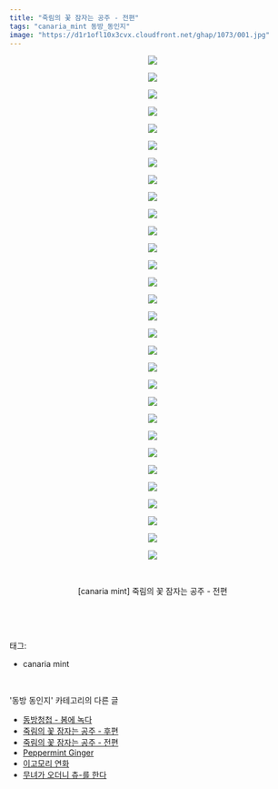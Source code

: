 ```yaml
---
title: "죽림의 꽃 잠자는 공주 - 전편"
tags: "canaria_mint 동방_동인지"
image: "https://d1r1ofl10x3cvx.cloudfront.net/ghap/1073/001.jpg"
---
```

<div class="article">
<p style="text-align: center; clear: none; float: none;"><img src="{{ site.imgserver7 }}/ghap/1073/001.jpg"/></p>
<p style="text-align: center; clear: none; float: none;"><img src="{{ site.imgserver7 }}/ghap/1073/002.jpg"/></p>
<p style="text-align: center; clear: none; float: none;"><img src="{{ site.imgserver7 }}/ghap/1073/003.jpg"/></p>
<p style="text-align: center; clear: none; float: none;"><img src="{{ site.imgserver7 }}/ghap/1073/004.jpg"/></p>
<p style="text-align: center; clear: none; float: none;"><img src="{{ site.imgserver7 }}/ghap/1073/005.jpg"/></p>
<p style="text-align: center; clear: none; float: none;"><img src="{{ site.imgserver7 }}/ghap/1073/006.jpg"/></p>
<p style="text-align: center; clear: none; float: none;"><img src="{{ site.imgserver7 }}/ghap/1073/007.jpg"/></p>
<p style="text-align: center; clear: none; float: none;"><img src="{{ site.imgserver7 }}/ghap/1073/008.jpg"/></p>
<p style="text-align: center; clear: none; float: none;"><img src="{{ site.imgserver7 }}/ghap/1073/009.jpg"/></p>
<p style="text-align: center; clear: none; float: none;"><img src="{{ site.imgserver7 }}/ghap/1073/010.jpg"/></p>
<p style="text-align: center; clear: none; float: none;"><img src="{{ site.imgserver7 }}/ghap/1073/011.jpg"/></p>
<p style="text-align: center; clear: none; float: none;"><img src="{{ site.imgserver7 }}/ghap/1073/012.jpg"/></p>
<p style="text-align: center; clear: none; float: none;"><img src="{{ site.imgserver7 }}/ghap/1073/013.jpg"/></p>
<p style="text-align: center; clear: none; float: none;"><img src="{{ site.imgserver7 }}/ghap/1073/014.jpg"/></p>
<p style="text-align: center; clear: none; float: none;"><img src="{{ site.imgserver7 }}/ghap/1073/015.jpg"/></p>
<p style="text-align: center; clear: none; float: none;"><img src="{{ site.imgserver7 }}/ghap/1073/016.jpg"/></p>
<p style="text-align: center; clear: none; float: none;"><img src="{{ site.imgserver7 }}/ghap/1073/017.jpg"/></p>
<p style="text-align: center; clear: none; float: none;"><img src="{{ site.imgserver7 }}/ghap/1073/018.jpg"/></p>
<p style="text-align: center; clear: none; float: none;"><img src="{{ site.imgserver7 }}/ghap/1073/019.jpg"/></p>
<p style="text-align: center; clear: none; float: none;"><img src="{{ site.imgserver7 }}/ghap/1073/020.jpg"/></p>
<p style="text-align: center; clear: none; float: none;"><img src="{{ site.imgserver7 }}/ghap/1073/021.jpg"/></p>
<p style="text-align: center; clear: none; float: none;"><img src="{{ site.imgserver7 }}/ghap/1073/022.jpg"/></p>
<p style="text-align: center; clear: none; float: none;"><img src="{{ site.imgserver7 }}/ghap/1073/023.jpg"/></p>
<p style="text-align: center; clear: none; float: none;"><img src="{{ site.imgserver7 }}/ghap/1073/024.jpg"/></p>
<p style="text-align: center; clear: none; float: none;"><img src="{{ site.imgserver7 }}/ghap/1073/025.jpg"/></p>
<p style="text-align: center; clear: none; float: none;"><img src="{{ site.imgserver7 }}/ghap/1073/026.jpg"/></p>
<p style="text-align: center; clear: none; float: none;"><img src="{{ site.imgserver7 }}/ghap/1073/027.jpg"/></p>
<p style="text-align: center; clear: none; float: none;"><img src="{{ site.imgserver7 }}/ghap/1073/028.jpg"/></p>
<p style="text-align: center; clear: none; float: none;"><img src="{{ site.imgserver7 }}/ghap/1073/029.jpg"/></p>
<p style="text-align: center; clear: none; float: none;"><img src="{{ site.imgserver7 }}/ghap/1073/030.jpg"/></p>
<p style="text-align: center; clear: none; float: none;"><br/></p>
<p style="text-align: center; clear: none; float: none;">[canaria mint] 죽림의 꽃 잠자는 공주 - 전편</p>
<p><br/></p>
</div><br/>
<div class="tagTrail">
<p>태그: </p>
<ul>
<li>canaria mint</li>
</ul>
</div><br/>
<div class="another">
<p>'동방 동인지' 카테고리의 다른 글</p>
<ul>
<li><a href="/ghap_1075">동방청첩 - 봄에 녹다</a></li>
<li><a href="/ghap_1074">죽림의 꽃 잠자는 공주 - 후편</a></li>
<li><a href="/ghap_1073">죽림의 꽃 잠자는 공주 - 전편</a></li>
<li><a href="/ghap_1072">Peppermint Ginger</a></li>
<li><a href="/ghap_1071">이고모리 연화</a></li>
<li><a href="/ghap_1070">무녀가 오더니 츄-를 한다</a></li>
</ul>
</div><br/>
<div class="cb_module cb_fluid">
<div class="cb_wrt cb_profile">
</div><!-- commentList close -->
</div><br/>
